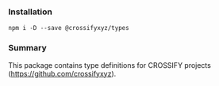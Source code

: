 ### Installation

```
npm i -D --save @crossifyxyz/types
```

### Summary

This package contains type definitions for CROSSIFY projects (https://github.com/crossifyxyz).